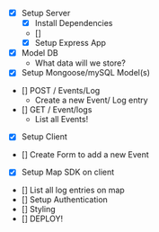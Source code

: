 - [x] Setup Server
  - [x] Install Dependencies
  - []
  - [x] Setup Express App
- [x] Model DB
  - What data will we store?
- [x] Setup Mongoose/mySQL Model(s)
- [] POST / Events/Log
  - Create a new Event/ Log entry
- [] GET / Event/logs
  - List all Events!
- [x] Setup Client
- [] Create Form to add a new Event
- [x] Setup Map SDK on client
- [] List all log entries on map
- [] Setup Authentication
- [] Styling
- [] DEPLOY!
